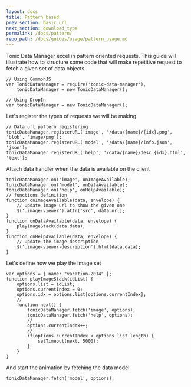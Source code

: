 ```yaml
---
layout: docs
title: Pattern based
prev_section: basic_url
next_section: download_type
permalink: /docs/pattern/
repo_path: /docs/guides/usage/pattern_usage.md
---
```


Tonic Data Manager excel in pattern oriented requests. This guide will illustrate
how to structure some code that will make repetitive request
to fetch a given set of data objects.

```
// Using CommonJS
var TonicDataManager = require('tonic-data-manager'),
    tonicDataManager = new TonicDataManager();

// Using DropIn
var tonicDataManager = new TonicDataManager();
```

Let's register the types of requests we will be making

```
// Data url pattern registering
tonicDataManager.registerURL('image', '/data/{name}/{idx}.png', 'blob', 'image/png');
tonicDataManager.registerURL('model', '/data/{name}/info.json', 'json');
tonicDataManager.registerURL('help', '/data/{name}/desc_{idx}.html', 'text');
```

Attach data handler when the data is available on the client

```
tonicDataManager.on('image', onImageAvailable);
tonicDataManager.on('model', onDataAvailable);
tonicDataManager.on('help', onHelpAvailable);
// functions definition
function onImageAvailable(data, envelope) {
    // Update image url to show the given one
    $('.image-viewer').attr('src', data.url);
}
function onDataAvailable(data, envelope) {
    playImageStack(data.data);
}
function onHelpAvailable(data, envelope) {
    // Update the image description
    $('.image-viewer-description').html(data.data);
}
```

Let's define how we play the image set


```
var options = { name: "vacation-2014" };
function playImageStack(idList) {
    options.list = idList;
    options.currentIndex = 0;
    options.idx = options.list[options.currentIndex];
    //
    function next() {
        tonicDataManager.fetch('image', options);
        tonicDataManager.fetch('help', options);
        //
        options.currentIndex++;
        //
        if(options.currentIndex < options.list.length) {
            setTimeout(next, 5000);
        }
    }
}
```

And start the animation by fetching the data model

```
tonicDataManager.fetch('model', options);
```
